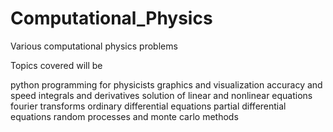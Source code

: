 # Computational_Physics
Various computational physics problems

Topics covered will be 

python programming for physicists
graphics and visualization
accuracy and speed
integrals and derivatives
solution of linear and nonlinear equations
fourier transforms
ordinary differential equations
partial differential equations
random processes and monte carlo methods
